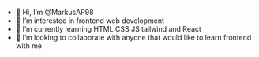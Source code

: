 - 👋 Hi, I’m @MarkusAP98
- 👀 I’m interested in frontend web development
- 🌱 I’m currently learning HTML CSS JS tailwind and React
- 💞️ I’m looking to collaborate with anyone that would like to learn frontend with me

<!---
MarkusAP98/MarkusAP98 is a ✨ special ✨ repository because its `README.md` (this file) appears on your GitHub profile.
You can click the Preview link to take a look at your changes.
--->
